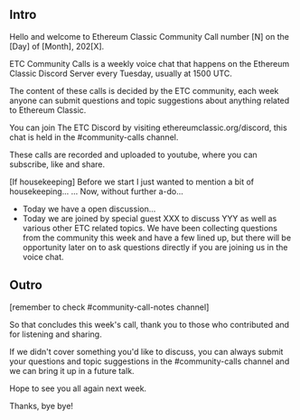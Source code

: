 ## Intro

Hello and welcome to Ethereum Classic Community Call number [N] on the [Day] of [Month], 202[X].

ETC Community Calls is a weekly voice chat that happens on the Ethereum Classic Discord Server every Tuesday, usually at 1500 UTC.

The content of these calls is decided by the ETC community, each week anyone can submit questions and topic suggestions about anything related to Ethereum Classic.

You can join The ETC Discord by visiting ethereumclassic.org/discord, this chat is held in the #community-calls channel.

These calls are recorded and uploaded to youtube, where you can subscribe, like and share.

[If housekeeping] Before we start I just wanted to mention a bit of housekeeping... ... Now, without further a-do... 

- Today we have a open discussion...
- Today we are joined by special guest XXX to discuss YYY as well as various other ETC related topics. We have been collecting questions from the community this week and have a few lined up, but there will be opportunity later on to ask questions directly if you are joining us in the voice chat.

## Outro

[remember to check #community-call-notes channel]

So that concludes this week's call, thank you to those who contributed and for listening and sharing.

If we didn't cover something you'd like to discuss, you can always submit your questions and topic suggestions in the #community-calls channel and we can bring it up in a future talk.

Hope to see you all again next week. 

Thanks, bye bye!
